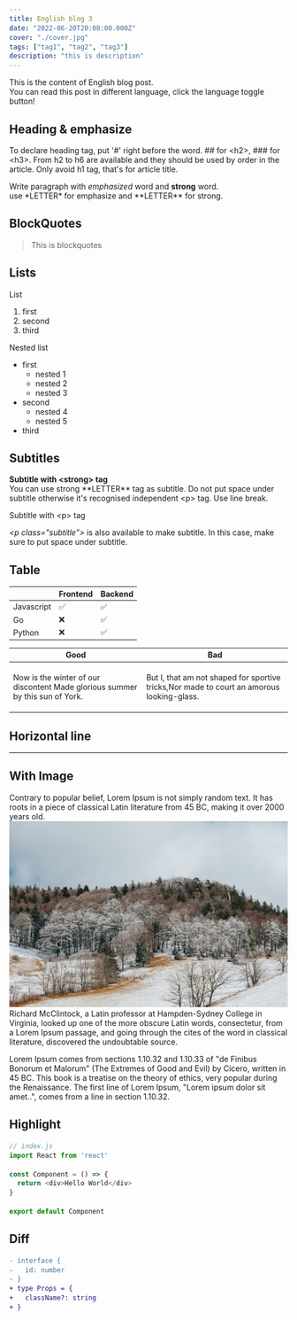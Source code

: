 ```yaml
---
title: English blog 3
date: "2022-06-20T20:08:00.000Z"
cover: "./cover.jpg"
tags: ["tag1", "tag2", "tag3"]
description: "this is description"
---
```


This is the content of English blog post.  
You can read this post in different language, click the language toggle button!

## Heading & emphasize

To declare heading tag, put '\#' right before the word. \#\# for \<h2>, \#\#\# for \<h3>. From h2 to h6 are available and they should be used by order in the article. Only avoid h1 tag, that's for article title. 

Write paragraph with *emphasized* word and **strong** word.  
use \*LETTER\* for emphasize and \*\*LETTER\*\* for strong.


## BlockQuotes

> This is blockquotes

## Lists

<p class="subtitle">List</p>

1. first
2. second
3. third

<p class="subtitle">Nested list</p>

- first
  - nested 1
  - nested 2
  - nested 3
- second
  - nested 4
  - nested 5
- third

## Subtitles

**Subtitle with \<strong> tag**  
You can use strong \*\*LETTER\*\* tag as subtitle. Do not put space under subtitle otherwise it's recognised independent \<p> tag. Use line break.

<p class="subtitle">Subtitle with &#60;p> tag</p> 

*\<p class="subtitle">* is also available to make subtitle. In this case, make sure to put space under subtitle.


## Table

|            | Frontend | Backend |
|------------|----------|---------|
| Javascript | ✅        | ✅       |  
| Go         | ❌        | ✅       |
| Python | ❌         | ✅        |

| Good                                                                                      | Bad                                                                                            |
|-------------------------------------------------------------------------------------------|------------------------------------------------------------------------------------------------|
| <br/> Now is the winter of our discontent Made glorious summer by this sun of York. <br/><br/> | <br/>But I, that am not shaped for sportive tricks,Nor made to court an amorous looking-glass.<br/><br/> |

## Horizontal line

---

## With Image
Contrary to popular belief, Lorem Ipsum is not simply random text. It has roots in a piece of classical Latin literature from 45 BC, making it over 2000 years old. 
![mountain](./img1.jpg)
Richard McClintock, a Latin professor at Hampden-Sydney College in Virginia, looked up one of the more obscure Latin words, consectetur, from a Lorem Ipsum passage, and going through the cites of the word in classical literature, discovered the undoubtable source. 


Lorem Ipsum comes from sections 1.10.32 and 1.10.33 of "de Finibus Bonorum et Malorum" (The Extremes of Good and Evil) by Cicero, written in 45 BC. This book is a treatise on the theory of ethics, very popular during the Renaissance. The first line of Lorem Ipsum, "Lorem ipsum dolor sit amet..", comes from a line in section 1.10.32.

## Highlight
```js {4-6}
// index.js
import React from 'react'

const Component = () => {
  return <div>Hello World</div>
}

export default Component
```

## Diff
```diff
- interface {
-   id: number
- }
+ type Props = {
+   className?: string    
+ }
```

